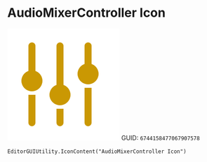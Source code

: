# AudioMixerController Icon
![](/img/AudioMixerController%20Icon.png)
GUID: `6744158477067907578`
```
EditorGUIUtility.IconContent("AudioMixerController Icon")
```
